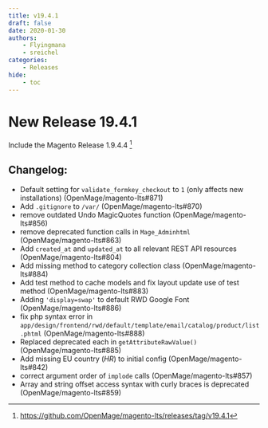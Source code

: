 ```yaml
---
title: v19.4.1
draft: false
date: 2020-01-30
authors:
    - Flyingmana
    - sreichel
categories:
    - Releases
hide:
    - toc
---
```


# New Release 19.4.1

Include the Magento Release 1.9.4.4 [^1]

<!-- more -->

## Changelog:

- Default setting for `validate_formkey_checkout` to `1` (only affects new installations) (OpenMage/magento-lts#871)
- Add `.gitignore` to `/var/` (OpenMage/magento-lts#870)
- remove outdated Undo MagicQuotes function (OpenMage/magento-lts#856)
- remove deprecated function calls in `Mage_Adminhtml` (OpenMage/magento-lts#863)
- Add `created_at` and `updated_at` to all relevant REST API resources (OpenMage/magento-lts#804)
- Add missing method to category collection class (OpenMage/magento-lts#884)
- Add test method to cache models and fix layout update use of test method (OpenMage/magento-lts#883)
- Adding `'display=swap'` to default RWD Google Font (OpenMage/magento-lts#886)
- fix php syntax error in `app/design/frontend/rwd/default/template/email/catalog/product/list.phtml` (OpenMage/magento-lts#888)
- Replaced deprecated each in `getAttributeRawValue()` (OpenMage/magento-lts#885)
- Add missing EU country (_HR_) to initial config (OpenMage/magento-lts#842)
- correct argument order of `implode` calls (OpenMage/magento-lts#857)
- Array and string offset access syntax with curly braces is deprecated (OpenMage/magento-lts#859)

[^1]: https://github.com/OpenMage/magento-lts/releases/tag/v19.4.1
